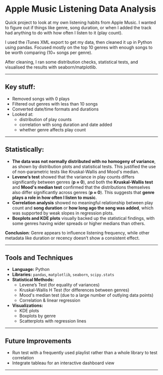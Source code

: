 # Apple Music Listening Data Analysis

Quick project to look at my own listening habits from Apple Music. I wanted to figure out if things like genre, song duration, or when I added the track had anything to do with how often I listen to it (play count).

I used the iTunes XML export to get my data, then cleaned it up in Python using pandas. Focused mostly on the top 10 genres with enough songs to be worth comparing (10+ songs per genre).

After cleaning, I ran some distribution checks, statistical tests, and visualised the results with seaborn/matplotlib.

---

## Key stuff:

- Removed songs with 0 plays
- Filtered out genres with less than 10 songs
- Converted date/time formats and durations
- Looked at:
  - distribution of play counts
  - correlation with song duration and date added
  - whether genre affects play count

---

## Statistically:  
- **The data was not normally distributed with no homogeny of variance**, as shown by distribution plots and statistical tests. This justified the use of non-parametric tests like Kruskal-Wallis and Mood's median.
- **Levene’s test** showed that the variance in play counts differs significantly between genres (**p ≈ 0**), and both the **Kruskal-Wallis test** and **Mood's median test** confirmed that the distributions themselves also differ significantly across genres (**p ≈ 0**). This suggests that **genre plays a role in how often I listen to music**.
- **Correlation analysis** showed no meaningful relationship between play count and **song duration** or **how long ago the song was added**, which was supported by weak slopes in regression plots.
- **Boxplots and KDE plots** visually backed up the statistical findings, with some genres having wider spreads or higher medians than others.

**Conclusion**: Genre appears to influence listening frequency, while other metadata like duration or recency doesn’t show a consistent effect.

---

## Tools and Techniques

- **Language:** Python 
- **Libraries:** `pandas`, `matplotlib`, `seaborn`, `scipy.stats`
- **Statistical Methods:**
  - Levene’s Test (for equality of variances)
  - Kruskal-Wallis H Test (for differences between genres)
  - Mood's median test (due to a large number of outlying data points)
  - Correlation & linear regression
- **Visualizations:**
  - KDE plots
  - Boxplots by genre
  - Scatterplots with regression lines

---

## Future Improvements

- Run test with a frequently used playlist rather than a whole library to test correlation
- Integrate tableau for an interactive dashboard view

---
